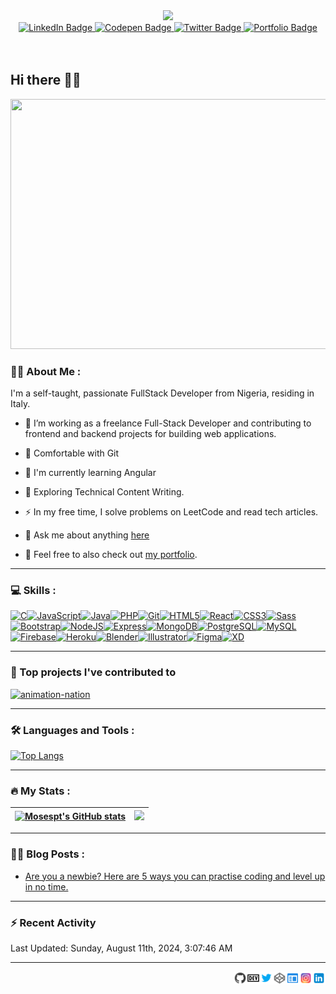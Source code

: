 <!--
**Mosespt/Mosespt** is a ✨ _special_ ✨ repository because its `README.md` (this file) appears on your GitHub profile.

Here are some ideas to get you started:

- 🔭 I’m currently working on ...
- 🌱 I’m currently learning ...
- 👯 I’m looking to collaborate on ...
- 🤔 I’m looking for help with ...
- 💬 Ask me about ...
- 📫 How to reach me: ...
- 😄 Pronouns: ...
- ⚡ Fun fact: ...
-->

<div id="header" align="center">
  <img src="https://media.giphy.com/media/qEqiI3Oq7vBkoE236M/giphy.gif" width="250"/>

  <div id="badges">
    <a href="https://www.linkedin.com/in/tolulope-moses-odeyemi/">
      <img src="https://img.shields.io/badge/LinkedIn-blue?style=for-the-badge&logo=linkedin&logoColor=white" alt="LinkedIn Badge"/>
    </a>
    <a href="https://codepen.io/98Moses/">
      <img src="https://img.shields.io/badge/CodePen-black?style=for-the-badge&logo=codepen&logoColor=white" alt="Codepen Badge"/>
    </a>
    <a href="https://twitter.com/_98moses">
      <img src="https://img.shields.io/badge/Twitter-blue?style=for-the-badge&logo=twitter&logoColor=white" alt="Twitter Badge"/>
    </a>
    <a href="https://tolulopemoses.site">
      <img src="https://img.shields.io/badge/Portfolio-black?style=for-the-badge&logo=googlechrome&logoColor=white" alt="Portfolio Badge"/>
    </a>
    
  </div>
  <img src="https://komarev.com/ghpvc/?username=Mosespt&style=flat-square&color=blue" alt=""/>

  <a href="https://github.com/Mosespt">
    <img src="https://img.shields.io/github/followers/Mosespt?label=follow&style=social" alt=""/>
  </a>

  <br />
  <a href="https://www.buymeacoffee.com/98moses">
    <img src="https://www.buymeacoffee.com/assets/img/custom_images/orange_img.png" alt=""/>
  </a>
 </div>

## Hi there 👋🏽



<div align="center">
  <img src="https://media.giphy.com/media/qgQUggAC3Pfv687qPC/giphy.gif" width="600" height="400"/>
</div>

### :man_technologist: About Me :
I'm a self-taught, passionate FullStack Developer from Nigeria, residing in Italy.

- :telescope: I’m working as a freelance Full-Stack Developer and contributing to frontend and backend projects for building web applications.

- 👯 Comfortable with Git
  
- 🧠  I'm currently learning Angular

- :seedling: Exploring Technical Content Writing.

- :zap: In my free time, I solve problems on LeetCode and read tech articles.

- 💬 Ask me about anything [here](https://github.com/Mosespt/Mosespt/issues)

- 💼 Feel free to also check out [my portfolio](https://tolulopemoses.site).

---

### 💻 Skills :

<p align="left">
<a href="https://docs.microsoft.com/en-us/cpp/?view=msvc-170" target="_blank" rel="noreferrer"><img src="https://raw.githubusercontent.com/danielcranney/readme-generator/main/public/icons/skills/c-colored.svg" width="36" height="36" alt="C" /></a><a href="https://developer.mozilla.org/en-US/docs/Web/JavaScript" target="_blank" rel="noreferrer"><img src="https://raw.githubusercontent.com/danielcranney/readme-generator/main/public/icons/skills/javascript-colored.svg" width="36" height="36" alt="JavaScript" /></a><a href="https://www.oracle.com/java/" target="_blank" rel="noreferrer"><img src="https://raw.githubusercontent.com/danielcranney/readme-generator/main/public/icons/skills/java-colored.svg" width="36" height="36" alt="Java" /></a><a href="https://www.php.net/" target="_blank" rel="noreferrer"><img src="https://raw.githubusercontent.com/danielcranney/readme-generator/main/public/icons/skills/php-colored.svg" width="36" height="36" alt="PHP" /></a><a href="https://git-scm.com/" target="_blank" rel="noreferrer"><img src="https://raw.githubusercontent.com/danielcranney/readme-generator/main/public/icons/skills/git-colored.svg" width="36" height="36" alt="Git" /></a><a href="https://developer.mozilla.org/en-US/docs/Glossary/HTML5" target="_blank" rel="noreferrer"><img src="https://raw.githubusercontent.com/danielcranney/readme-generator/main/public/icons/skills/html5-colored.svg" width="36" height="36" alt="HTML5" /></a><a href="https://reactjs.org/" target="_blank" rel="noreferrer"><img src="https://raw.githubusercontent.com/danielcranney/readme-generator/main/public/icons/skills/react-colored.svg" width="36" height="36" alt="React" /></a><a href="https://www.w3.org/TR/CSS/#css" target="_blank" rel="noreferrer"><img src="https://raw.githubusercontent.com/danielcranney/readme-generator/main/public/icons/skills/css3-colored.svg" width="36" height="36" alt="CSS3" /></a><a href="https://sass-lang.com/" target="_blank" rel="noreferrer"><img src="https://raw.githubusercontent.com/danielcranney/readme-generator/main/public/icons/skills/sass-colored.svg" width="36" height="36" alt="Sass" /></a><a href="https://getbootstrap.com/" target="_blank" rel="noreferrer"><img src="https://raw.githubusercontent.com/danielcranney/readme-generator/main/public/icons/skills/bootstrap-colored.svg" width="36" height="36" alt="Bootstrap" /></a><a href="https://nodejs.org/en/" target="_blank" rel="noreferrer"><img src="https://raw.githubusercontent.com/danielcranney/readme-generator/main/public/icons/skills/nodejs-colored.svg" width="36" height="36" alt="NodeJS" /></a><a href="https://expressjs.com/" target="_blank" rel="noreferrer"><img src="https://raw.githubusercontent.com/danielcranney/readme-generator/main/public/icons/skills/express-colored.svg" width="36" height="36" alt="Express" /></a><a href="https://www.mongodb.com/" target="_blank" rel="noreferrer"><img src="https://raw.githubusercontent.com/danielcranney/readme-generator/main/public/icons/skills/mongodb-colored.svg" width="36" height="36" alt="MongoDB" /></a><a href="https://www.postgresql.org/" target="_blank" rel="noreferrer"><img src="https://raw.githubusercontent.com/danielcranney/readme-generator/main/public/icons/skills/postgresql-colored.svg" width="36" height="36" alt="PostgreSQL" /></a><a href="https://www.mysql.com/" target="_blank" rel="noreferrer"><img src="https://raw.githubusercontent.com/danielcranney/readme-generator/main/public/icons/skills/mysql-colored.svg" width="36" height="36" alt="MySQL" /></a><a href="https://firebase.google.com/" target="_blank" rel="noreferrer"><img src="https://raw.githubusercontent.com/danielcranney/readme-generator/main/public/icons/skills/firebase-colored.svg" width="36" height="36" alt="Firebase" /></a><a href="https://www.heroku.com/" target="_blank" rel="noreferrer"><img src="https://raw.githubusercontent.com/danielcranney/readme-generator/main/public/icons/skills/heroku-colored.svg" width="36" height="36" alt="Heroku" /></a><a href="https://www.blender.org/" target="_blank" rel="noreferrer"><img src="https://raw.githubusercontent.com/danielcranney/readme-generator/main/public/icons/skills/blender-colored.svg" width="36" height="36" alt="Blender" /></a><a href="https://www.adobe.com/uk/products/illustrator.html" target="_blank" rel="noreferrer"><img src="https://raw.githubusercontent.com/danielcranney/readme-generator/main/public/icons/skills/illustrator-colored.svg" width="36" height="36" alt="Illustrator" /></a><a href="https://www.figma.com/" target="_blank" rel="noreferrer"><img src="https://raw.githubusercontent.com/danielcranney/readme-generator/main/public/icons/skills/figma-colored.svg" width="36" height="36" alt="Figma" /></a><a href="https://www.adobe.com/uk/products/xd.html" target="_blank" rel="noreferrer"><img src="https://raw.githubusercontent.com/danielcranney/readme-generator/main/public/icons/skills/xd-colored.svg" width="36" height="36" alt="XD" /></a>
</p>

---

### 📕 Top projects I've contributed to

<!-- Small repo cards https://github.com/DenverCoder1/github-readme-stats (fork of anuraghazra/github-readme-stats) -->
<p align="left">
  <a href="https://github.com/zero-to-mastery/Animation-Nation"><img width="278" src="https://denvercoder1-github-readme-stats.vercel.app/api/pin/?username=zero-to-mastery&repo=Animation-Nation&theme=radical&bg_color=1F222E&title_color=F85D7F&hide_border=true&icon_color=F8D866&show_icons=true" alt="animation-nation"></a>

</p>

---

### :hammer_and_wrench: Languages and Tools :
<!--
<div>

  <img src="https://github.com/devicons/devicon/blob/master/icons/html5/html5-original.svg" title="HTML5" alt="HTML" width="40" height="40"/>&nbsp;
  <img src="https://github.com/devicons/devicon/blob/master/icons/css3/css3-plain-wordmark.svg"  title="CSS3" alt="CSS" width="40" height="40"/>&nbsp;
  <img src="https://github.com/devicons/devicon/blob/master/icons/javascript/javascript-original.svg" title="JavaScript" alt="JavaScript" width="40" height="40"/>&nbsp;
  <img src="https://github.com/devicons/devicon/blob/master/icons/react/react-original-wordmark.svg" title="React" alt="React" width="40" height="40"/>&nbsp;

  <img src="https://github.com/devicons/devicon/blob/master/icons/nodejs/nodejs-original-wordmark.svg" title="NodeJS" alt="NodeJS" width="40" height="40"/>&nbsp;
  <img src="https://github.com/devicons/devicon/blob/master/icons/express/express-original.svg" title="ExpressJS" alt="ExpressJS" width="40" height="40"/>&nbsp;
  <img src="https://github.com/devicons/devicon/blob/master/icons/jquery/jquery-original-wordmark.svg" title="jQuery" alt="jQuery" width="40" height="40"/>&nbsp;
  <img src="https://github.com/devicons/devicon/blob/master/icons/npm/npm-original-wordmark.svg" title="npm" alt="npm" width="40" height="40"/>&nbsp;
  <img src="https://github.com/devicons/devicon/blob/master/icons/redux/redux-original.svg" title="Redux" alt="Redux" width="40" height="40"/>&nbsp;
  <img src="https://github.com/devicons/devicon/blob/master/icons/graphql/graphql-plain-wordmark.svg" title="GraphQl" alt="GraphQl" width="40" height="40"/>&nbsp;
  <img src="https://github.com/devicons/devicon/blob/master/icons/bootstrap/bootstrap-original-wordmark.svg" title="Bootstrap" alt="Bootstrap " width="40" height="40"/>&nbsp;
  <img src="https://github.com/devicons/devicon/blob/master/icons/sass/sass-original.svg" title="Sass" alt="Sass" width="40" height="40"/>&nbsp;

  <img src="https://github.com/devicons/devicon/blob/master/icons/python/python-original-wordmark.svg" title="Python" alt="Python" width="40" height="40"/>&nbsp;
  <img src="https://github.com/devicons/devicon/blob/master/icons/java/java-original-wordmark.svg" title="Java" alt="Java" width="40" height="40"/>&nbsp;
  <img src="https://github.com/devicons/devicon/blob/master/icons/c/c-original.svg" title="C" alt="C" width="40" height="40"/>&nbsp;
  
  <img src="https://github.com/devicons/devicon/blob/master/icons/androidstudio/androidstudio-original.svg" title="Android Studio" alt="Android Studio" width="40" height="40"/>&nbsp;
  <img src="https://github.com/devicons/devicon/blob/master/icons/flutter/flutter-original.svg" title="Flutter" alt="Flutter" width="40" height="40"/>&nbsp;
  <img src="https://github.com/devicons/devicon/blob/master/icons/dart/dart-original.svg" title="Dart" alt="Dart" width="40" height="40"/>&nbsp;
  <img src="https://github.com/devicons/devicon/blob/master/icons/materialui/materialui-original.svg" title="Material UI" alt="Material UI" width="40" height="40"/>&nbsp;
  <img src="https://github.com/devicons/devicon/blob/master/icons/firebase/firebase-plain-wordmark.svg" title="Firebase" alt="Firebase" width="40" height="40"/>&nbsp;

  <img src="https://github.com/devicons/devicon/blob/master/icons/php/php-original.svg" title="php"  alt="php" width="40" height="40"/>&nbsp;
  <img src="https://github.com/devicons/devicon/blob/master/icons/mysql/mysql-original-wordmark.svg" title="MySQL"  alt="MySQL" width="40" height="40"/>&nbsp;
  <img src="https://github.com/devicons/devicon/blob/master/icons/postgresql/postgresql-original-wordmark.svg" title="PostgreSQL"  alt="PostgreSQL" width="40" height="40"/>&nbsp;
  
  <img src="https://github.com/devicons/devicon/blob/master/icons/git/git-original-wordmark.svg" title="Git" alt="Git" width="40" height="40"/>&nbsp;
  <img src="https://github.com/devicons/devicon/blob/master/icons/heroku/heroku-original-wordmark.svg" title="Heroku" alt="Heroku" width="40" height="40"/>&nbsp;

  <img src="https://github.com/devicons/devicon/blob/master/icons/blender/blender-original.svg" title="Blender" alt="Blender" width="40" height="40"/>&nbsp;
  <img src="https://github.com/devicons/devicon/blob/master/icons/unity/unity-original.svg" title="Unity" alt="Unity" width="40" height="40"/>&nbsp;
  <img src="https://github.com/devicons/devicon/blob/master/icons/unrealengine/unrealengine-original-wordmark.svg" title="Unreal Engine" alt="Unreal Engine" width="40" height="40"/>&nbsp;

  <img src="https://github.com/devicons/devicon/blob/master/icons/canva/canva-original.svg" title="Canva" alt="Canva" width="40" height="40"/>&nbsp;

</div>

<br />
<br />
-->

<div align="left">
  
  [![Top Langs](https://github-readme-stats.vercel.app/api/top-langs/?username=Mosespt&layout=compact&langs_count=8&theme=radical)](https://github.com/anuraghazra/github-readme-stats)
  
</div>

---

### :fire: My Stats :

<div align="center">

| <a href="http://www.github.com/Mosespt"><img src="https://github-readme-stats.vercel.app/api?username=Mosespt&theme=radical&show_icons=true&hide_border=true&count_private=true" alt="Mosespt's GitHub stats" /></a> | <a href="http://www.github.com/Mosespt"><img src="https://github-readme-streak-stats.herokuapp.com/?user=Mosespt&theme=radical&hide_border=true" /></a> |
| ------------- | ------------- |

</div>

---

### ✍🏽 Blog Posts :

<!-- BLOG-POST-LIST:START -->
- [Are you a newbie? Here are 5 ways you can practise coding and level up in no time.](https://dev.to/98moses/are-you-a-newbie-here-are-5-ways-you-can-practise-coding-and-level-up-in-no-time-1lkf)
<!-- BLOG-POST-LIST:END -->

---

### :zap: Recent Activity

<!--RECENT_ACTIVITY:start-->
<!--RECENT_ACTIVITY:end-->

<!--RECENT_ACTIVITY:last_update-->
Last Updated: Sunday, August 11th, 2024, 3:07:46 AM
<!--RECENT_ACTIVITY:last_update_end-->

---

<a href="https://www.linkedin.com/in/tolulope-moses-odeyemi/">
  <img align="right" alt="Tolulope Moses | LinkedIn" width="21px" src="https://raw.githubusercontent.com/Mosespt/Mosespt/main/assets/icons8-linkedin.svg" />
</a>
<a href="https://instagram.com/_moses.dev">
  <img align="right" alt="Tolulope Moses | Instagram" width="21px" src="https://raw.githubusercontent.com/Mosespt/Mosespt/main/assets/icons8-instagram.svg" />
</a>
<a href="https://tolulopemoses.site">
  <img align="right" alt="Tolulope Moses | Portfolio" width="21px" src="https://raw.githubusercontent.com/Mosespt/Mosespt/main/assets/icons8-web-60.png" />
</a>
<a href="https://codepen.io/98Moses/">
  <img align="right" alt="Tolulope Moses | Codepen.io" width="21px" src="https://raw.githubusercontent.com/Mosespt/Mosespt/main/assets/icons8-codepen.svg" />
</a>
<a href="https://twitter.com/_98moses">
  <img align="right" alt="_98Moses | Twitter" width="21px" src="https://raw.githubusercontent.com/Mosespt/Mosespt/main/assets/icons8-twitter.svg" />
</a>
<a href="https://dev.to/98moses">
  <img align="right" alt="98moses | dev.to" width="21px" src="https://raw.githubusercontent.com/Mosespt/Mosespt/main/assets/icons8-dev.svg" />
</a>
<a href="https://github.com/Mosespt/">
  <img align="right" alt="Tolulope Moses | Github" width="21px" src="https://raw.githubusercontent.com/Mosespt/Mosespt/main/assets/icons8-github.svg" />
</a>

<!-- Tesing a .yml file
[Codepen](https://codepen.io/98Moses/)  •  [Github](https://github.com/Mosespt/)  •  [Twitter](https://twitter.com/_98moses)  •  [Portfolio](https://tolulopemoses.site)
-->
